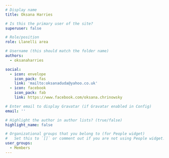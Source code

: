 ```yaml
---
# Display name
title: Oksana Harries

# Is this the primary user of the site?
superuser: false

# Role/position
role: Llanelli area

# Username (this should match the folder name)
authors:
  - oksanaharries

social:
  - icon: envelope
    icon_pack: fas
    link: 'mailto:oksanaduda@yahoo.co.uk'
  - icon: facebook
    icon_pack: fab
    link: https://www.facebook.com/oksana.chrinowsky

# Enter email to display Gravatar (if Gravatar enabled in Config)
email: ''

# Highlight the author in author lists? (true/false)
highlight_name: false

# Organizational groups that you belong to (for People widget)
#   Set this to `[]` or comment out if you are not using People widget.
user_groups:
  - Members
---
```


